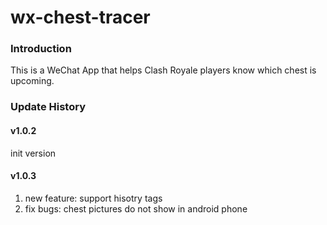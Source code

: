 # wx-chest-tracer
### Introduction

This is a WeChat App that helps Clash Royale players know which chest is upcoming.

### Update History

#### v1.0.2 

init version

#### v1.0.3

1. new feature: support hisotry tags
2. fix bugs: chest pictures do not show in android phone
